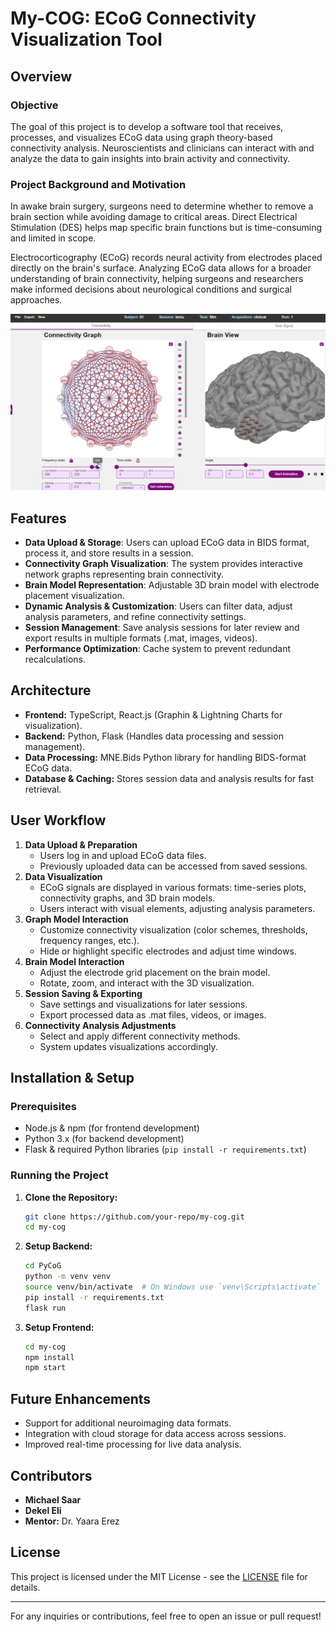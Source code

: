 # My-COG: ECoG Connectivity Visualization Tool

## Overview

### Objective
The goal of this project is to develop a software tool that receives, processes, and visualizes ECoG data using graph theory-based connectivity analysis. Neuroscientists and clinicians can interact with and analyze the data to gain insights into brain activity and connectivity.

### Project Background and Motivation
In awake brain surgery, surgeons need to determine whether to remove a brain section while avoiding damage to critical areas. Direct Electrical Stimulation (DES) helps map specific brain functions but is time-consuming and limited in scope.

Electrocorticography (ECoG) records neural activity from electrodes placed directly on the brain's surface. Analyzing ECoG data allows for a broader understanding of brain connectivity, helping surgeons and researchers make informed decisions about neurological conditions and surgical approaches.

[![Watch the demo](MyCoG_thumbnailpng.png)](https://youtu.be/nWfnXMeuaLM)


## Features
- **Data Upload & Storage**: Users can upload ECoG data in BIDS format, process it, and store results in a session.
- **Connectivity Graph Visualization**: The system provides interactive network graphs representing brain connectivity.
- **Brain Model Representation**: Adjustable 3D brain model with electrode placement visualization.
- **Dynamic Analysis & Customization**: Users can filter data, adjust analysis parameters, and refine connectivity settings.
- **Session Management**: Save analysis sessions for later review and export results in multiple formats (.mat, images, videos).
- **Performance Optimization**: Cache system to prevent redundant recalculations.

## Architecture
- **Frontend:** TypeScript, React.js (Graphin & Lightning Charts for visualization).
- **Backend:** Python, Flask (Handles data processing and session management).
- **Data Processing:** MNE.Bids Python library for handling BIDS-format ECoG data.
- **Database & Caching:** Stores session data and analysis results for fast retrieval.

## User Workflow
1. **Data Upload & Preparation**
   - Users log in and upload ECoG data files.
   - Previously uploaded data can be accessed from saved sessions.
2. **Data Visualization**
   - ECoG signals are displayed in various formats: time-series plots, connectivity graphs, and 3D brain models.
   - Users interact with visual elements, adjusting analysis parameters.
3. **Graph Model Interaction**
   - Customize connectivity visualization (color schemes, thresholds, frequency ranges, etc.).
   - Hide or highlight specific electrodes and adjust time windows.
4. **Brain Model Interaction**
   - Adjust the electrode grid placement on the brain model.
   - Rotate, zoom, and interact with the 3D visualization.
5. **Session Saving & Exporting**
   - Save settings and visualizations for later sessions.
   - Export processed data as .mat files, videos, or images.
6. **Connectivity Analysis Adjustments**
   - Select and apply different connectivity methods.
   - System updates visualizations accordingly.

## Installation & Setup
### Prerequisites
- Node.js & npm (for frontend development)
- Python 3.x (for backend development)
- Flask & required Python libraries (`pip install -r requirements.txt`)

### Running the Project
1. **Clone the Repository:**
   ```sh
   git clone https://github.com/your-repo/my-cog.git
   cd my-cog
   ```
2. **Setup Backend:**
   ```sh
   cd PyCoG
   python -m venv venv
   source venv/bin/activate  # On Windows use `venv\Scripts\activate`
   pip install -r requirements.txt
   flask run
   ```
3. **Setup Frontend:**
   ```sh
   cd my-cog
   npm install
   npm start
   ```

## Future Enhancements
- Support for additional neuroimaging data formats.
- Integration with cloud storage for data access across sessions.
- Improved real-time processing for live data analysis.

## Contributors
- **Michael Saar**  
- **Dekel Eli**  
- **Mentor:** Dr. Yaara Erez

## License
This project is licensed under the MIT License - see the [LICENSE](LICENSE) file for details.

---
For any inquiries or contributions, feel free to open an issue or pull request!


